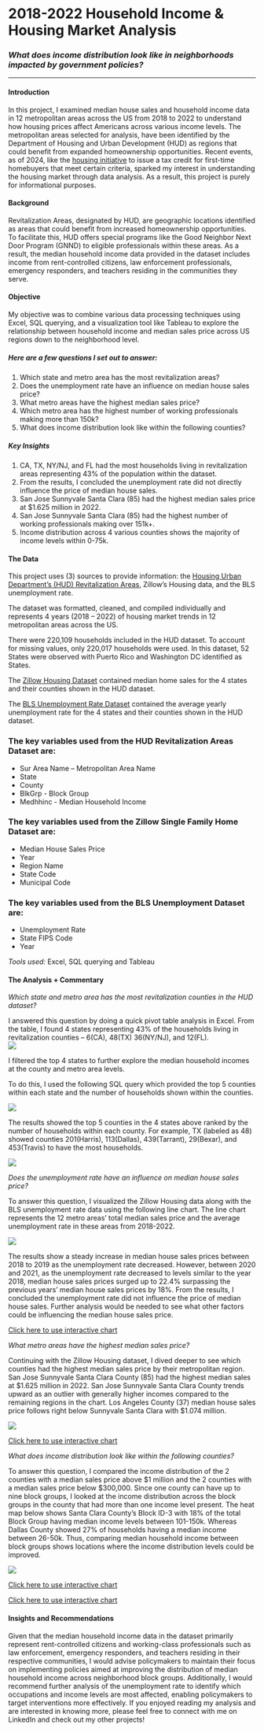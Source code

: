 # 2018-2022 Household Income & Housing Market Analysis

### _What does income distribution look like in neighborhoods impacted by government policies?_
---

#### Introduction
In this project, I examined median house sales and household income data in 12 metropolitan areas across the US from 2018 to 2022 to understand how housing prices affect Americans across various income levels. The metropolitan areas selected for analysis, have been identified by the Department of Housing and Urban Development (HUD) as regions that could benefit from expanded homeownership opportunities. Recent events, as of 2024, like the [housing initiative](https://www.hud.gov/press/press_releases_media_advisories/HUD_No_24_047) to issue a tax credit for first-time homebuyers that meet certain criteria, sparked my interest in understanding the housing market through data analysis. As a result, this project is purely for informational purposes.  


#### Background
Revitalization Areas, designated by HUD, are geographic locations identified as areas that could benefit from increased homeownership opportunities. To facilitate this, HUD offers special programs like the Good Neighbor Next Door Program (GNND) to eligible professionals within these areas. As a result, the median household income data provided in the dataset includes income from rent-controlled citizens, law enforcement professionals, emergency responders, and teachers residing in the communities they serve. 

#### Objective
My objective was to combine various data processing techniques using Excel, SQL querying, and a visualization tool like Tableau to explore the relationship between household income and median sales price across US regions down to the neighborhood level.

##### Here are a few questions I set out to answer:

1. Which state and metro area has the most revitalization areas?
2. Does the unemployment rate have an influence on median house sales price?
3. What metro areas have the highest median sales price?
4. Which metro area has the highest number of working professionals making more than 150k?
5. What does income distribution look like within the following counties?


##### Key Insights

1. CA, TX, NY/NJ, and FL had the most households living in revitalization areas representing 43% of the population within the dataset.
2. From the results, I concluded the unemployment rate did not directly influence the price of median house sales.
3. San Jose Sunnyvale Santa Clara (85) had the highest median sales price at $1.625 million in 2022.
4. San Jose Sunnyvale Santa Clara (85) had the highest number of working professionals making over 151k+. 
5. Income distribution across 4 various counties shows the majority of income levels within 0-75k.

#### The Data

This project uses (3) sources to provide information: the [Housing Urban Department’s (HUD) Revitalization Areas](https://catalog.data.gov/dataset/revitalization-areas), Zillow’s Housing data, and the BLS unemployment rate.

The dataset was formatted, cleaned, and compiled individually and represents 4 years (2018 – 2022) of housing market trends in 12 metropolitan areas across the US.
 
There were 220,109 households included in the HUD dataset. To account for missing values, only 220,017 households were used. In this dataset, 52 States were observed with Puerto Rico and Washington DC identified as States.
 
The [Zillow Housing Dataset](https://www.zillow.com/research/data/) contained median home sales for the 4 states and their counties shown in the HUD dataset. 

The [BLS Unemployment Rate Dataset](https://www.bls.gov/) contained the average yearly unemployment rate for the 4 states and their counties shown in the HUD dataset.

### The key variables used from the HUD Revitalization Areas Dataset are:
* Sur Area Name – Metropolitan Area Name
* State
* County
* BlkGrp - Block Group
* Medhhinc - Median Household Income

### The key variables used from the Zillow Single Family Home Dataset are:
* Median House Sales Price
* Year
* Region Name
* State Code
* Municipal Code

### The key variables used from the BLS Unemployment Dataset are:
* Unemployment Rate
* State FIPS Code
* Year

_Tools used:_
Excel, SQL querying and Tableau

#### The Analysis + Commentary
_Which state and metro area has the most revitalization counties in the HUD dataset?_

I answered this question by doing a quick pivot table analysis in Excel. From the table, I found 4 states representing 43% of the households living in revitalization counties – 6(CA), 48(TX) 36(NY/NJ), and 12(FL).  
<img src="images/HUD Pivot Table 1.png">

I filtered the top 4 states to further explore the median household incomes at the county and metro area levels.

To do this, I used the following SQL query which provided the top 5 counties within each state and the number of households shown within the counties.

<img src="images/HUD SQL Code.png"/>

The results showed the top 5 counties in the 4 states above ranked by the number of households within each county. For example, TX (labeled as 48) showed counties 201(Harris), 113(Dallas), 439(Tarrant), 29(Bexar), and 453(Travis) to have the most households.

<img src="images/HUD SQL Results.png"/>
 
_Does the unemployment rate have an influence on median house sales price?_

To answer this question, I visualized the Zillow Housing data along with the BLS unemployment rate data using the following line chart. The line chart represents the 12 metro areas’ total median sales price and the average unemployment rate in these areas from 2018-2022.

<img src="images/HUD Chart Unemployment.png"/>

The results show a steady increase in median house sales prices between 2018 to 2019 as the unemployment rate decreased. However, between 2020 and 2021, as the unemployment rate decreased to levels similar to the year 2018, median house sales prices surged up to 22.4% surpassing the previous years’ median house sales prices by 18%. From the results, I concluded the unemployment rate did not influence the price of median house sales. Further analysis would be needed to see what other factors could be influencing the median house sales price.

[Click here to use interactive chart](https://public.tableau.com/shared/KKHRF9WFQ?:display_count=n&:origin=viz_share_link)

_What metro areas have the highest median sales price?_

Continuing with the Zillow Housing dataset, I dived deeper to see which counties had the highest median sales price by their metropolitan region.  San Jose Sunnyvale Santa Clara County (85) had the highest median sales at $1.625 million in 2022. San Jose Sunnyvale Santa Clara County trends upward as an outlier with generally higher incomes compared to the remaining regions in the chart. Los Angeles County (37) median house sales price follows right below Sunnyvale Santa Clara with $1.074 million. 

<img src="images/HUD Counties Chart 1.png"/>

[Click here to use interactive chart](https://public.tableau.com/shared/WSCYR2D4H?:display_count=n&:origin=viz_share_link)

_What does income distribution look like within the following counties?_

To answer this question, I compared the income distribution of the 2 counties with a median sales price above $1 million and the 2 counties with a median sales price below $300,000. Since one county can have up to nine block groups, I looked at the income distribution across the block groups in the county that had more than one income level present. The heat map below shows Santa Clara County’s Block ID-3 with 18% of the total Block Group having median income levels between 101-150k. Whereas Dallas County showed 27% of households having a median income between 26-50k. Thus, comparing median household income between block groups shows locations where the income distribution levels could be improved.

<img src="images/HUD Income Distribution Heat Map.png"/>

[Click here to use interactive chart](https://public.tableau.com/views/2018MedianHouseholdIncomeDistributionbyBlockGroup/4Counties?:language=en-US&:sid=&:display_count=n&:origin=viz_share_link)

[Click here to use interactive chart](https://public.tableau.com/views/MedianHouseholdIncomebyMetroRegion/MedianHouseholdIncome?:language=en-US&:sid=&:display_count=n&:origin=viz_share_link)

#### Insights and Recommendations
Given that the median household income data in the dataset primarily represent rent-controlled citizens and working-class professionals such as law enforcement, emergency responders, and teachers residing in their respective communities, I would advise policymakers to maintain their focus on implementing policies aimed at improving the distribution of median household income across neighborhood block groups. Additionally, I would recommend further analysis of the unemployment rate to identify which occupations and income levels are most affected, enabling policymakers to target interventions more effectively. If you  enjoyed reading my analysis and are interested in knowing more, please feel free to connect with me on LinkedIn and check out my other projects!
